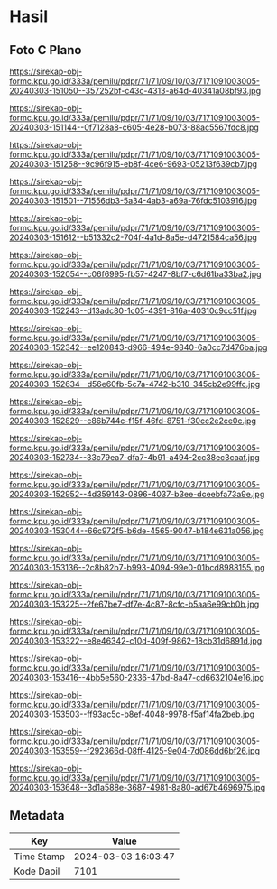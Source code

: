 # Hasil

## Foto C Plano

https://sirekap-obj-formc.kpu.go.id/333a/pemilu/pdpr/71/71/09/10/03/7171091003005-20240303-151050--357252bf-c43c-4313-a64d-40341a08bf93.jpg

https://sirekap-obj-formc.kpu.go.id/333a/pemilu/pdpr/71/71/09/10/03/7171091003005-20240303-151144--0f7128a8-c605-4e28-b073-88ac5567fdc8.jpg

https://sirekap-obj-formc.kpu.go.id/333a/pemilu/pdpr/71/71/09/10/03/7171091003005-20240303-151258--9c96f915-eb8f-4ce6-9693-05213f639cb7.jpg

https://sirekap-obj-formc.kpu.go.id/333a/pemilu/pdpr/71/71/09/10/03/7171091003005-20240303-151501--71556db3-5a34-4ab3-a69a-76fdc5103916.jpg

https://sirekap-obj-formc.kpu.go.id/333a/pemilu/pdpr/71/71/09/10/03/7171091003005-20240303-151612--b51332c2-704f-4a1d-8a5e-d4721584ca56.jpg

https://sirekap-obj-formc.kpu.go.id/333a/pemilu/pdpr/71/71/09/10/03/7171091003005-20240303-152054--c06f6995-fb57-4247-8bf7-c6d61ba33ba2.jpg

https://sirekap-obj-formc.kpu.go.id/333a/pemilu/pdpr/71/71/09/10/03/7171091003005-20240303-152243--d13adc80-1c05-4391-816a-40310c9cc51f.jpg

https://sirekap-obj-formc.kpu.go.id/333a/pemilu/pdpr/71/71/09/10/03/7171091003005-20240303-152342--ee120843-d966-494e-9840-6a0cc7d476ba.jpg

https://sirekap-obj-formc.kpu.go.id/333a/pemilu/pdpr/71/71/09/10/03/7171091003005-20240303-152634--d56e60fb-5c7a-4742-b310-345cb2e99ffc.jpg

https://sirekap-obj-formc.kpu.go.id/333a/pemilu/pdpr/71/71/09/10/03/7171091003005-20240303-152829--c86b744c-f15f-46fd-8751-f30cc2e2ce0c.jpg

https://sirekap-obj-formc.kpu.go.id/333a/pemilu/pdpr/71/71/09/10/03/7171091003005-20240303-152734--33c79ea7-dfa7-4b91-a494-2cc38ec3caaf.jpg

https://sirekap-obj-formc.kpu.go.id/333a/pemilu/pdpr/71/71/09/10/03/7171091003005-20240303-152952--4d359143-0896-4037-b3ee-dceebfa73a9e.jpg

https://sirekap-obj-formc.kpu.go.id/333a/pemilu/pdpr/71/71/09/10/03/7171091003005-20240303-153044--66c972f5-b6de-4565-9047-b184e631a056.jpg

https://sirekap-obj-formc.kpu.go.id/333a/pemilu/pdpr/71/71/09/10/03/7171091003005-20240303-153136--2c8b82b7-b993-4094-99e0-01bcd8988155.jpg

https://sirekap-obj-formc.kpu.go.id/333a/pemilu/pdpr/71/71/09/10/03/7171091003005-20240303-153225--2fe67be7-df7e-4c87-8cfc-b5aa6e99cb0b.jpg

https://sirekap-obj-formc.kpu.go.id/333a/pemilu/pdpr/71/71/09/10/03/7171091003005-20240303-153322--e8e46342-c10d-409f-9862-18cb31d6891d.jpg

https://sirekap-obj-formc.kpu.go.id/333a/pemilu/pdpr/71/71/09/10/03/7171091003005-20240303-153416--4bb5e560-2336-47bd-8a47-cd6632104e16.jpg

https://sirekap-obj-formc.kpu.go.id/333a/pemilu/pdpr/71/71/09/10/03/7171091003005-20240303-153503--ff93ac5c-b8ef-4048-9978-f5af14fa2beb.jpg

https://sirekap-obj-formc.kpu.go.id/333a/pemilu/pdpr/71/71/09/10/03/7171091003005-20240303-153559--f292366d-08ff-4125-9e04-7d086dd6bf26.jpg

https://sirekap-obj-formc.kpu.go.id/333a/pemilu/pdpr/71/71/09/10/03/7171091003005-20240303-153648--3d1a588e-3687-4981-8a80-ad67b4696975.jpg


## Metadata

| Key        | Value               |
| ---------- | ------------------- |
| Time Stamp | 2024-03-03 16:03:47 |
| Kode Dapil | 7101                |




